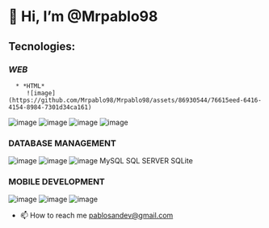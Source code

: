 # 👋 Hi, I’m @Mrpablo98
## Tecnologies: 
### *WEB*
      * *HTML*
         ![image](https://github.com/Mrpablo98/Mrpablo98/assets/86930544/76615eed-6416-4154-8984-7301d34ca161)

        
   ![image](https://github.com/Mrpablo98/Mrpablo98/assets/86930544/a021313d-a886-4ba5-aee0-4f4608d5d468)   ![image](https://github.com/Mrpablo98/Mrpablo98/assets/86930544/751ed163-c4de-400a-8df5-759c932d476b)   ![image](https://github.com/Mrpablo98/Mrpablo98/assets/86930544/b2006697-bac7-4d88-b9dd-4adccde5aa44)
 ![image](https://github.com/Mrpablo98/Mrpablo98/assets/86930544/4b424831-46dc-49e4-a719-0b85d67fa5fe)

### DATABASE MANAGEMENT

![image](https://github.com/Mrpablo98/Mrpablo98/assets/86930544/f4d8fc80-e226-4f55-9a85-3d5175083657)   ![image](https://github.com/Mrpablo98/Mrpablo98/assets/86930544/9ce2f595-c656-41ca-8eb2-775ad61a1753) ![image](https://github.com/Mrpablo98/Mrpablo98/assets/86930544/62cb75c7-4470-4ddf-a6d2-653ad7956907)
                      MySQL                                                                                                                    SQL SERVER                                                                                            SQLite
### MOBILE DEVELOPMENT

![image](https://github.com/Mrpablo98/Mrpablo98/assets/86930544/76edba2a-f4fe-4ae1-9ebf-1647f5c6782d) ![image](https://github.com/Mrpablo98/Mrpablo98/assets/86930544/c9dc368a-9443-456f-bfa6-e04d55018f6e) ![image](https://github.com/Mrpablo98/Mrpablo98/assets/86930544/ca71142e-59c4-403b-adbd-2f0b952e8b37)





- 📫 How to reach me pablosandev@gmail.com


